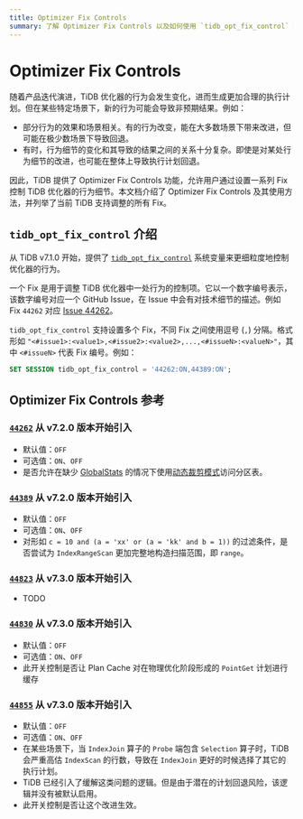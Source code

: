 ```yaml
---
title: Optimizer Fix Controls
summary: 了解 Optimizer Fix Controls 以及如何使用 `tidb_opt_fix_control` 细粒度地控制 TiDB 优化器的行为
---
```


# Optimizer Fix Controls

随着产品迭代演进，TiDB 优化器的行为会发生变化，进而生成更加合理的执行计划。但在某些特定场景下，新的行为可能会导致非预期结果。例如：

- 部分行为的效果和场景相关。有的行为改变，能在大多数场景下带来改进，但可能在极少数场景下导致回退。
- 有时，行为细节的变化和其导致的结果之间的关系十分复杂。即使是对某处行为细节的改进，也可能在整体上导致执行计划回退。

因此，TiDB 提供了 Optimizer Fix Controls 功能，允许用户通过设置一系列 Fix 控制 TiDB 优化器的行为细节。本文档介绍了 Optimizer Fix Controls 及其使用方法，并列举了当前 TiDB 支持调整的所有 Fix。

## `tidb_opt_fix_control` 介绍

从 TiDB v7.1.0 开始，提供了 [`tidb_opt_fix_control`](/system-variables.md#tidb_opt_fix_control-从-v710-版本开始引入) 系统变量来更细粒度地控制优化器的行为。

一个 Fix 是用于调整 TiDB 优化器中一处行为的控制项。它以一个数字编号表示，该数字编号对应一个 GitHub Issue，在 Issue 中会有对技术细节的描述。例如 Fix `44262` 对应 [Issue 44262](https://github.com/pingcap/tidb/issues/44262)。

`tidb_opt_fix_control` 支持设置多个 Fix，不同 Fix 之间使用逗号 (`,`) 分隔。格式形如 `"<#issue1>:<value1>,<#issue2>:<value2>,...,<#issueN>:<valueN>"`，其中 `<#issueN>` 代表 Fix 编号。例如：

```sql
SET SESSION tidb_opt_fix_control = '44262:ON,44389:ON';
```

## Optimizer Fix Controls 参考

### [`44262`](https://github.com/pingcap/tidb/issues/44262) <span class="version-mark">从 v7.2.0 版本开始引入</span>

- 默认值：`OFF`
- 可选值：`ON`、`OFF`
- 是否允许在缺少 [GlobalStats](/statistics.md#动态裁剪模式下的分区表统计信息) 的情况下使用[动态裁剪模式](/partitioned-table.md#动态裁剪模式)访问分区表。

### [`44389`](https://github.com/pingcap/tidb/issues/44389) <span class="version-mark">从 v7.2.0 版本开始引入</span>

- 默认值：`OFF`
- 可选值：`ON`、`OFF`
- 对形如 `c = 10 and (a = 'xx' or (a = 'kk' and b = 1))` 的过滤条件，是否尝试为 `IndexRangeScan` 更加完整地构造扫描范围，即 `range`。

### [`44823`](https://github.com/pingcap/tidb/issues/44823) <span class="version-mark">从 v7.3.0 版本开始引入</span>

- TODO

### [`44830`](https://github.com/pingcap/tidb/issues/44830) <span class="version-mark">从 v7.3.0 版本开始引入</span>

- 默认值：`OFF`
- 可选值：`ON`、`OFF`
- 此开关控制是否让 Plan Cache 对在物理优化阶段形成的 `PointGet` 计划进行缓存

### [`44855`](https://github.com/pingcap/tidb/issues/44855) <span class="version-mark">从 v7.3.0 版本开始引入</span>

- 默认值：`OFF`
- 可选值：`ON`、`OFF`
- 在某些场景下，当 `IndexJoin` 算子的 `Probe` 端包含 `Selection` 算子时，TiDB 会严重高估 `IndexScan` 的行数，导致在 `IndexJoin` 更好的时候选择了其它的执行计划。
- TiDB 已经引入了缓解这类问题的逻辑。但是由于潜在的计划回退风险，该逻辑并没有被默认启用。
- 此开关控制是否让这个改进生效。
